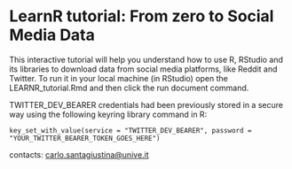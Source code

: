 # LearnR tutorial: From zero to Social Media Data

This interactive tutorial will help you understand how to use R, RStudio and its libraries to download data from social media platforms, like Reddit and Twitter.
To run it in your local machine (in RStudio) open the LEARNR_tutorial.Rmd and then click the run document command.

TWITTER_DEV_BEARER credentials had been previously stored in a secure way using the following keyring library command in R:

`key_set_with_value(service = "TWITTER_DEV_BEARER", password = "YOUR_TWITTER_BEARER_TOKEN_GOES_HERE")`

contacts: carlo.santagiustina@unive.it
